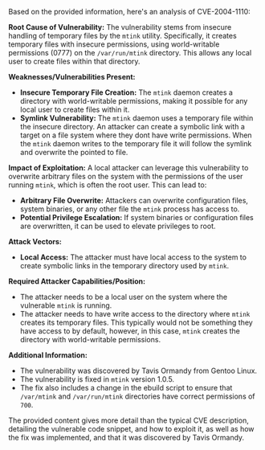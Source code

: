 Based on the provided information, here's an analysis of CVE-2004-1110:

**Root Cause of Vulnerability:**
The vulnerability stems from insecure handling of temporary files by the `mtink` utility. Specifically, it creates temporary files with insecure permissions, using world-writable permissions (0777) on the `/var/run/mtink` directory. This allows any local user to create files within that directory.

**Weaknesses/Vulnerabilities Present:**
*   **Insecure Temporary File Creation:** The `mtink` daemon creates a directory with world-writable permissions, making it possible for any local user to create files within it.
*   **Symlink Vulnerability:** The `mtink` daemon uses a temporary file within the insecure directory. An attacker can create a symbolic link with a target on a file system where they dont have write permissions. When the `mtink` daemon writes to the temporary file it will follow the symlink and overwrite the pointed to file.

**Impact of Exploitation:**
A local attacker can leverage this vulnerability to overwrite arbitrary files on the system with the permissions of the user running `mtink`, which is often the root user. This can lead to:
*   **Arbitrary File Overwrite:** Attackers can overwrite configuration files, system binaries, or any other file the `mtink` process has access to.
*   **Potential Privilege Escalation:** If system binaries or configuration files are overwritten, it can be used to elevate privileges to root.

**Attack Vectors:**
*   **Local Access:** The attacker must have local access to the system to create symbolic links in the temporary directory used by `mtink`.

**Required Attacker Capabilities/Position:**
*   The attacker needs to be a local user on the system where the vulnerable `mtink` is running.
*   The attacker needs to have write access to the directory where `mtink` creates its temporary files. This typically would not be something they have access to by default, however, in this case, `mtink` creates the directory with world-writable permissions.

**Additional Information:**
*   The vulnerability was discovered by Tavis Ormandy from Gentoo Linux.
*   The vulnerability is fixed in `mtink` version 1.0.5.
*   The fix also includes a change in the ebuild script to ensure that `/var/mtink` and `/var/run/mtink` directories have correct permissions of `700`.

The provided content gives more detail than the typical CVE description, detailing the vulnerable code snippet, and how to exploit it, as well as how the fix was implemented, and that it was discovered by Tavis Ormandy.